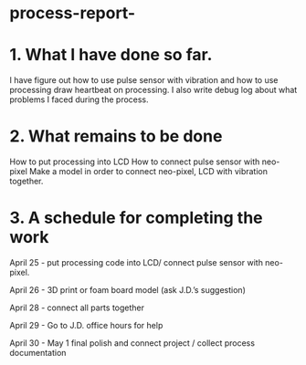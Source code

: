 # process-report-
# 1. What I have done so far.
I have figure out how to use pulse sensor with vibration and how to use processing draw heartbeat on processing. I also write debug log about what problems I faced during the process.
# 2. What remains to be done
How to put processing into LCD
How to connect pulse sensor with neo-pixel 
Make a model in order to connect neo-pixel, LCD with vibration together.
# 3. A schedule for completing the work
April 25 -   put processing code into LCD/ connect pulse sensor with neo-pixel. 

April 26 - 3D print or foam board model (ask J.D.’s suggestion)

April 28 - connect all parts together 

April 29 - Go to J.D. office hours for help

 April 30 - May 1 final polish and connect project / collect process documentation 
